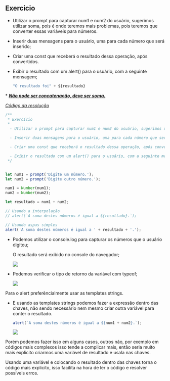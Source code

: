 ## Exercicio

- Utilizar o prompt para capturar num1 e num2 do usuário, sugerimos utilizar soma, pois é onde teremos mais problemas, pois teremos que converter essas variáveis para números.

- Inserir duas mensagens para o usuário, uma para cada número que será inserido;

- Criar uma const que receberá o resultado dessa operação, após convertidos.

- Exibir o resultado com um alert() para o usuário, com a seguinte mensagem;
  
  ```js
  "O resultado foi" + ${resultado}
  ```

\* <u>***Não pode ser concatenação, deve ser soma.***</u>

*<u>Código da resolução</u>*

```js
/**
 * Exercício
 * 
  - Utilizar o prompt para capturar num1 e num2 do usuário, sugerimos utilizar soma, pois é onde teremos mais problemas, pois teremos que converter essas variáveis para números.

  - Inserir duas mensagens para o usuário, uma para cada número que será inserido;

  - Criar uma const que receberá o resultado dessa operação, após convertidos.

  - Exibir o resultado com um alert() para o usuário, com a seguinte mensagem;
 */


let num1 = prompt('Digite um número.');
let num2 = prompt('Digite outro número.');

num1 = Number(num1);
num2 = Number(num2);

let resultado = num1 + num2;

// Usando a interpolação
// alert(`A soma destes números é igual a ${resultado}.`);

// Usando aspas simples
alert('A soma destes números é igual a ' + resultado + '.'); 
```

- Podemos utilizar o console.log para capturar os números que o usuário digitou;
  
  O resultado será exibido no console do navegador;
  
  ![](file:///home/carlos/Imagens/Capturas%20de%20tela/Captura%20de%20tela%20de%202024-02-26%2020-58-06.png?msec=1709082727469)

- Podemos verificar o tipo de retorno da variável com typeof;
  
  ![](file:///home/carlos/Imagens/Capturas%20de%20tela/Captura%20de%20tela%20de%202024-02-26%2021-00-54.png?msec=1709082727469)

Para o alert preferêncialmente usar as templates strings.

- E usando as templates strings podemos fazer a expressão dentro das chaves, não sendo necessário nem mesmo criar outra variável para conter o resultado.
  
  ```js
  alert(`A soma destes números é igual a ${num1 + num2}.`);
  ```
  
  ![](file:///home/carlos/Imagens/Capturas%20de%20tela/Captura%20de%20tela%20de%202024-02-26%2021-06-53.png?msec=1709082727529)

Porém podemos fazer isso em alguns casos, outros não, por exemplo em códigos mais complexos isso tende a complicar mais, então seria muito mais explicito criarmos uma variável de resultado e usala nas chaves.

Usando uma variável e colocando o resultado dentro das chaves torna o código mais explicito, isso facilita na hora de ler o código e resolver possíveis erros.
